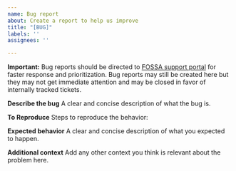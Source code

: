 ```yaml
---
name: Bug report
about: Create a report to help us improve
title: "[BUG]"
labels: ''
assignees: ''

---
```


**Important:** Bug reports should be directed to [FOSSA support portal](https://support.fossa.com/hc/en-us) for faster response and prioritization. Bug reports may still be created here but they may not get immediate attention and may be closed in favor of internally tracked tickets.

**Describe the bug**
A clear and concise description of what the bug is.

**To Reproduce**
Steps to reproduce the behavior:

**Expected behavior**
A clear and concise description of what you expected to happen.

**Additional context**
Add any other context you think is relevant about the problem here.
